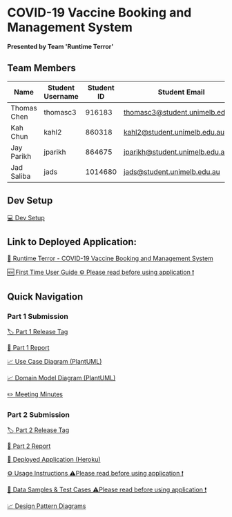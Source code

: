 # COVID-19 Vaccine Booking and Management System #
**Presented by Team 'Runtime Terror'**
## Team Members ##
|      Name       | Student Username | Student ID |          Student Email          | 
| --------------- | -----------------|----------- | ------------------------------- |
| Thomas Chen     | thomasc3         | 916183     | thomasc3@student.unimelb.edu.au |
| Kah Chun        | kahl2            | 860318     | kahl2@student.unimelb.edu.au    |
| Jay Parikh      | jparikh          | 864675     | jparikh@student.unimelb.edu.au  |
| Jad Saliba      | jads             | 1014680    | jads@student.unimelb.edu.au     |

## Dev Setup ##
[‍💻 Dev Setup](dev_setup.md)

## Link to Deployed Application: ## 
[🚀 Runtime Terror - COVID-19 Vaccine Booking and Management System](https://runtime-terror-swen90007.herokuapp.com/)

[🆕 First Time User Guide ⚙️ ️Please read before using application ❗](docs/part2/usage_instructions.md)

## Quick Navigation ##
### Part 1 Submission ###
[🏷️ Part 1 Release Tag](https://github.com/SWEN900072021/Covid19BookingSystem/releases/tag/SWEN90007_2021_Part1_RuntimeTerror)

[📝 Part 1 Report](docs/part1/part_1_report.pdf)

[📈 Use Case Diagram (PlantUML)](docs/part1/UseCaseDiagram.puml)

[📈 Domain Model Diagram (PlantUML)](docs/part1/DomainModelDiagram.puml)

[✏️ Meeting Minutes](docs/part1/meeting_minutes)

### Part 2 Submission ###
[🏷️ Part 2 Release Tag](https://github.com/SWEN900072021/Covid19BookingSystem/releases/tag/SWEN90007_2021_Part2_RuntimeTerror)

[📝 Part 2 Report](docs/part2/part_2_report.pdf)

[🚀 Deployed Application (Heroku)](https://runtime-terror-swen90007.herokuapp.com/)

[⚙️ Usage Instructions ⚠️Please read before using application ❗](docs/part2/usage_instructions.md)

[🧪 Data Samples & Test Cases ⚠️Please read before using application ❗](docs/part2/data_samples_and_test_cases.pdf)

[📈 Design Pattern Diagrams](docs/part2/diagrams)